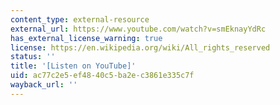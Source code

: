 ```yaml
---
content_type: external-resource
external_url: https://www.youtube.com/watch?v=smEknayYdRc
has_external_license_warning: true
license: https://en.wikipedia.org/wiki/All_rights_reserved
status: ''
title: '[Listen on YouTube]'
uid: ac77c2e5-ef48-40c5-ba2e-c3861e335c7f
wayback_url: ''
---
```

